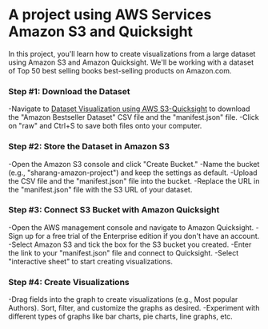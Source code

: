 # **A project using AWS Services Amazon S3 and Quicksight**

In this project, you'll learn how to create visualizations from a large dataset using Amazon S3 and Amazon Quicksight. We'll be working with a dataset of Top 50 best selling books best-selling products on Amazon.com.

### **Step #1: Download the Dataset**
-Navigate to [Dataset Visualization using AWS S3-Quicksight](https://github.com/Sharang-747/AWSProjects/tree/main/Dataset%20Visualization%20using%20AWS%20S3-Quicksight) to download the "Amazon Bestseller Dataset" CSV file and the "manifest.json" file.
-Click on "raw" and Ctrl+S to save both files onto your computer.

### **Step #2: Store the Dataset in Amazon S3**
-Open the Amazon S3 console and click "Create Bucket."
-Name the bucket (e.g., "sharang-amazon-project") and keep the settings as default.
-Upload the CSV file and the "manifest.json" file into the bucket.
-Replace the URL in the "manifest.json" file with the S3 URL of your dataset.

### **Step #3: Connect S3 Bucket with Amazon Quicksight**
-Open the AWS management console and navigate to Amazon Quicksight.
-Sign up for a free trial of the Enterprise edition if you don't have an account.
-Select Amazon S3 and tick the box for the S3 bucket you created.
-Enter the link to your "manifest.json" file and connect to Quicksight.
-Select "interactive sheet" to start creating visualizations.

### **Step #4: Create Visualizations**
-Drag fields into the graph to create visualizations (e.g., Most popular Authors).
Sort, filter, and customize the graphs as desired.
-Experiment with different types of graphs like bar charts, pie charts, line graphs, etc.


